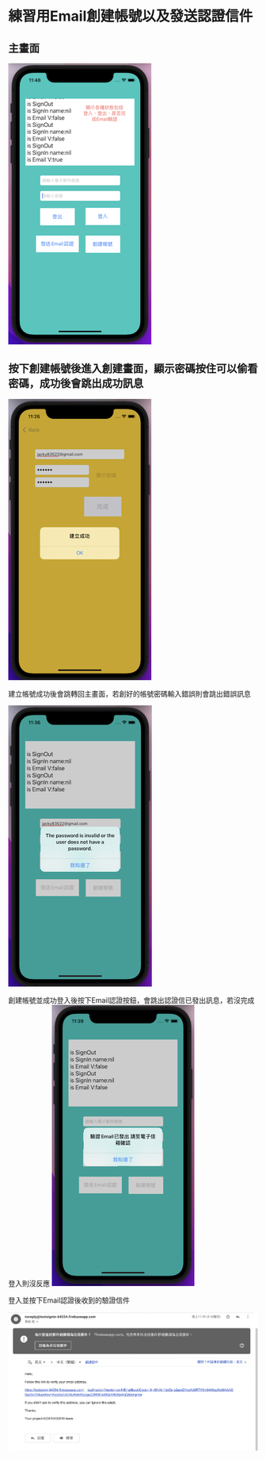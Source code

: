 # 練習用Email創建帳號以及發送認證信件

## 主畫面

![image](https://github.com/JackyeeHan/testEmailSignIn/blob/main/MainPage.png)

## 按下創建帳號後進入創建畫面，顯示密碼按住可以偷看密碼，成功後會跳出成功訊息

![image](https://github.com/JackyeeHan/testEmailSignIn/blob/main/Creat%20Account.png)

建立帳號成功後會跳轉回主畫面，若創好的帳號密碼輸入錯誤則會跳出錯誤訊息

![image](https://github.com/JackyeeHan/testEmailSignIn/blob/main/Wrong%20Password.png)

創建帳號並成功登入後按下Email認證按鈕，會跳出認證信已發出訊息，若沒完成登入則沒反應
![image](https://github.com/JackyeeHan/testEmailSignIn/blob/main/Email%20Verify.png)

登入並按下Email認證後收到的驗證信件

![image](https://github.com/JackyeeHan/testEmailSignIn/blob/main/email%20verification%20letter.png)
